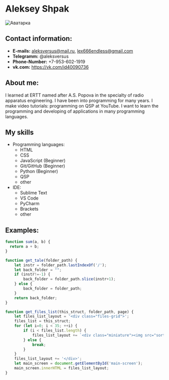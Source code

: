 # Aleksey Shpak

![Аватарка](https://sun9-34.userapi.com/impf/c627620/v627620736/12b0c/26Pk1uQdf2Y.jpg)

## Contact information:

* **E-mails:** aleksversus@mail.ru, lex666endless@gmail.com
* **Telegramm:** @aleksversus
* **Phone-Number:** +7-953-602-1919
* **vk.com:** https://vk.com/id40090736

## About me:

I learned at ERTT named after A.S. Popova in the specialty of radio apparatus engineering. I have been into programming for many years. I make video tutorials: programming on QSP at YouTube. I want to learn the programming and developing of applications in many programming languages.

## My skills

* Programming languages:
	* HTML
	* CSS
	* JavaScript (Beginner)
	* Git/GitHub (Beginner)
	* Python (Beginner)
	* QSP
	* other
* IDE:
	* Sublime Text
	* VS Code
	* PyCharm
	* Brackets
	* other

## Examples:

```js
function sum(a, b) {
  return a + b;
}
```

```js
function get_tale(folder_path) {
    let instr = folder_path.lastIndexOf('/');
    let back_folder = "";
    if (instr!=-1) {
        back_folder = folder_path.slice(instr+1);
    } else {
        back_folder = folder_path;
    }
    return back_folder;
}

function get_files_list(this_struct, folder_path, page) {
    let files_list_layout = '<div class="files-grid">';
    files_list = this_struct;
    for (let i=0; i < 35; ++i) {
        if (i < files_list.length) {
            files_list_layout += `<div class="miniature"><img src="sorted/${files_list[i]}" class="miniature_img" /></div>`;
        } else {
            break;
        }
    }
    files_list_layout += '</div>';
    let main_screen = document.getElementById('main-screen');
    main_screen.innerHTML = files_list_layout;
}
```


